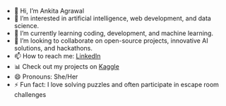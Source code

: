 - 👋 Hi, I’m Ankita Agrawal
- 👀 I’m interested in artificial intelligence, web development, and data science.
- 🌱 I’m currently learning coding, development, and machine learning.
- 💞️ I’m looking to collaborate on open-source projects, innovative AI solutions, and hackathons.
- 📫 How to reach me: [LinkedIn](https://www.linkedin.com/in/ankita-agrawal12)
- 📊 Check out my projects on [Kaggle](https://www.kaggle.com/ankitaagrawal12)
- 😄 Pronouns: She/Her
- ⚡ Fun fact: I love solving puzzles and often participate in escape room challenges
 
<!---
AnkitaAgrawal12/AnkitaAgrawal12 is a ✨ special ✨ repository because its `README.md` (this file) appears on your GitHub profile.
You can click the Preview link to take a look at your changes.
--->
